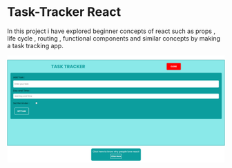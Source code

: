 # Task-Tracker React

In this project i have explored beginner concepts of react such as props , life cycle , routing , functional components and similar concepts by making a task tracking app.

![screenshot](ss.png)

